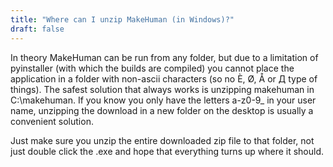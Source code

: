 ```yaml
---
title: "Where can I unzip MakeHuman (in Windows)?"
draft: false
---
```


In theory MakeHuman can be run from any folder, but due to a limitation of pyinstaller (with which the builds are compiled) you cannot place the application in a folder with non-ascii characters (so no È, Ø, Å or Д type of things). The safest solution that always works is unzipping makehuman in C:\makehuman. If you know you only have the letters a-z0-9_ in your user name, unzipping the download in a new folder on the desktop is usually a convenient solution.

Just make sure you unzip the entire downloaded zip file to that folder, not just double click the .exe and hope that everything turns up where it should.
